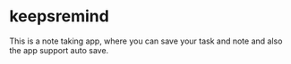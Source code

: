 # keepsremind
This is a note taking app, where you can save your task and note and also the app support auto save.
